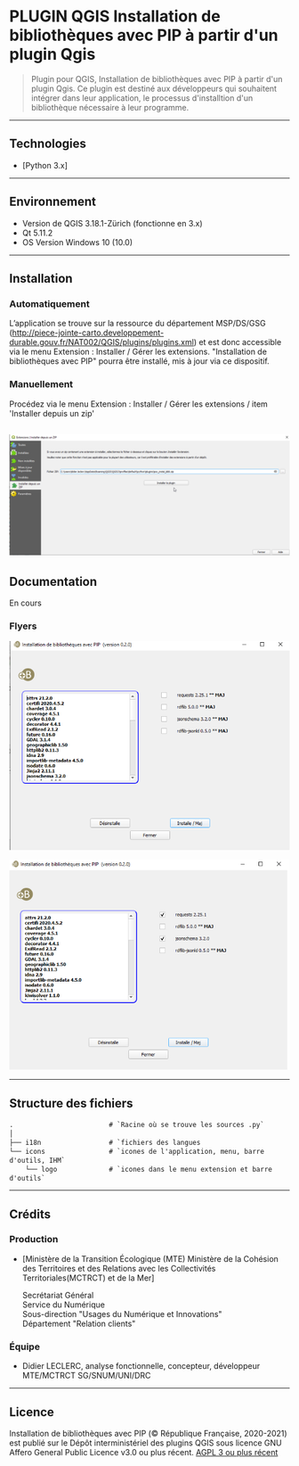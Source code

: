 # PLUGIN QGIS Installation de bibliothèques avec PIP à partir d'un plugin Qgis
> Plugin pour QGIS, Installation de bibliothèques avec PIP à partir d'un plugin Qgis. Ce plugin est destiné aux développeurs qui souhaitent intégrer dans leur application, le processus d'installtion d'un bibliothèque nécessaire à leur programme.

---           

## Technologies
- [Python 3.x]

---           

## Environnement
 - Version de QGIS 3.18.1-Zürich (fonctionne en 3.x)
 - Qt 5.11.2 
 - OS Version Windows 10 (10.0)

---

## Installation
### Automatiquement
L’application se trouve sur la ressource du département MSP/DS/GSG (http://piece-jointe-carto.developpement-durable.gouv.fr/NAT002/QGIS/plugins/plugins.xml)
et est donc accessible via le menu Extension : Installer / Gérer les extensions.
"Installation de bibliothèques avec PIP" pourra être installé, mis à jour via ce dispositif.

### Manuellement
Procédez via le menu Extension : Installer / Gérer les extensions / item 'Installer depuis un zip'

![Boite de dialogue 'Installer depuis un zip'](flyers/installe_zip.png)
---

## Documentation
En cours

### Flyers

![](flyers/pocbibli1.png)

![](flyers/pocbibli2.png)

---

## Structure des fichiers
```
.                        # `Racine où se trouve les sources .py`
│
├── i18n                 # `fichiers des langues
└── icons                # `icones de l'application, menu, barre d'outils, IHM`
    └── logo             # `icones dans le menu extension et barre d'outils`
```
---

## Crédits

### Production

- [Ministère de la Transition Écologique (MTE)
Ministère de la Cohésion des Territoires et des Relations avec les Collectivités Territoriales(MCTRCT) et de la Mer]

  Secrétariat Général  
  Service du Numérique  
  Sous-direction "Usages du Numérique et Innovations"  
  Département "Relation clients"

### Équipe

- Didier LECLERC, analyse fonctionnelle, concepteur, développeur MTE/MCTRCT SG/SNUM/UNI/DRC

---

## Licence

Installation de bibliothèques avec PIP (© République Française, 2020-2021) est publié sur le Dépôt interministériel des plugins QGIS sous licence GNU Affero General Public Licence v3.0 ou plus récent.
[AGPL 3 ou plus récent](https://spdx.org/licenses/AGPL-3.0-or-later.html)
